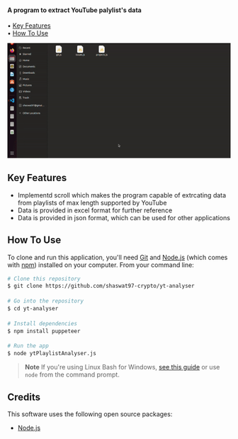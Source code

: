 
<h4 align="left">A program to extract YouTube palylist's data</h4>

<p align="left">
 • <a href="#key-features">Key Features</a> <br>
 • <a href="#how-to-use">How To Use</a> 
</p>

![screenshot](https://github.com/shaswat97-crypto/media/blob/master/githubgif.gif)

## Key Features

* Implementd scroll which makes the program capable of extrcating data from playlists of max length supported by YouTube
* Data is provided in excel format for further reference
* Data is provided in json format, which can be used for other applications


## How To Use

To clone and run this application, you'll need [Git](https://git-scm.com) and [Node.js](https://nodejs.org/en/download/) (which comes with [npm](http://npmjs.com)) installed on your computer. From your command line:

```bash
# Clone this repository
$ git clone https://github.com/shaswat97-crypto/yt-analyser

# Go into the repository
$ cd yt-analyser

# Install dependencies
$ npm install puppeteer

# Run the app
$ node ytPlaylistAnalyser.js
```

> **Note**
> If you're using Linux Bash for Windows, [see this guide](https://www.howtogeek.com/261575/how-to-run-graphical-linux-desktop-applications-from-windows-10s-bash-shell/) or use `node` from the command prompt.

## Credits

This software uses the following open source packages:

- [Node.js](https://nodejs.org/)




